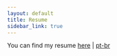 ```yaml
---
layout: default
title: Resume
sidebar_link: true
---
```



You can find my resume [here](resume.pdf) \| [pt-br](resume-pt.pdf)